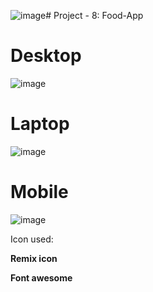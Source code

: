 ![image](https://github.com/mdsiaofficial/Food-App/assets/22385106/dc442512-4fc0-479f-ad33-76957849de32)# Project - 8: Food-App
# Desktop

![image](https://github.com/mdsiaofficial/Food-App/assets/22385106/e0e6ea5e-1081-4928-8c38-132b5a7455b0)

# Laptop
![image](https://github.com/mdsiaofficial/Food-App/assets/22385106/e2595faf-fad0-4425-83ef-0042ae70f9bf)

# Mobile
![image](https://github.com/mdsiaofficial/Food-App/assets/22385106/9263153c-d36c-4966-9325-45669879028b)

Icon used:

**Remix icon**
<i class="ri-close-line"></i>
<i class="ri-moon-line"></i>
<i class="ri-menu-2-line"></i>

**Font awesome**
<i class="fa-solid fa-utensils"></i>
<i class="fa-solid fa-droplet"></i>
<i class="fa-brands fa-envira"></i>
<i class="fa-solid fa-check"></i>
<i class="fa-solid fa-quote-right"></i>
<i class="fa-solid fa-paper-plane"></i>
<i class="fa-solid fa-phone"></i>
<i class="fa-solid fa-envelope"></i>
<i class="fa-solid fa-location-dot"></i>
<i class="fa-brands fa-facebook-f"></i>
<i class="fa-brands fa-twitter"></i>
<i class="fa-brands fa-square-instagram"></i>
<i class="fa-solid fa-arrow-up"></i>
